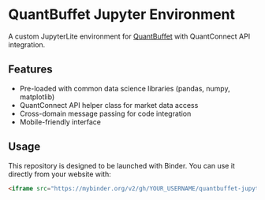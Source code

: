 # QuantBuffet Jupyter Environment

A custom JupyterLite environment for [QuantBuffet](https://quantbuffet.com) with QuantConnect API integration.

## Features

- Pre-loaded with common data science libraries (pandas, numpy, matplotlib)
- QuantConnect API helper class for market data access
- Cross-domain message passing for code integration
- Mobile-friendly interface

## Usage

This repository is designed to be launched with Binder. You can use it directly from your website with:

```html
<iframe src="https://mybinder.org/v2/gh/YOUR_USERNAME/quantbuffet-jupyter/main?filepath=template.ipynb" width="100%" height="600px" frameborder="0"></iframe>
